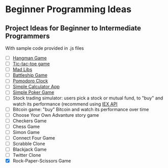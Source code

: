 # Beginner Programming Ideas
## Project Ideas for Beginner to Intermediate Programmers

With sample code provided in .js files

- [ ] [Hangman Game]()
- [ ] [Tic-tac-toe game]()
- [ ] [Mad Libs]()
- [ ] [Battleship Game]()
- [ ] [Pomodoro Clock]()
- [ ] [Simple Calculator App]()
- [ ] [Simple Poker Game]()
- [ ] Stock trading simulator: users pick a stock or mutual fund, to "buy" and watch its performance (recommend using [IEX API](https://iextrading.com/developer/docs/)
- [ ] Bitcoin game: "buy" Bitcoin and watch its performance over time
- [ ] Choose Your Own Advanture story game
- [ ] Checkers Game
- [ ] Chess Game
- [ ] Simon Game
- [ ] Connect Four Game
- [ ] Scrabble Clone
- [ ] Blackjack Game
- [ ] Twitter Clone
- [X] Rock-Paper-Scissors Game
